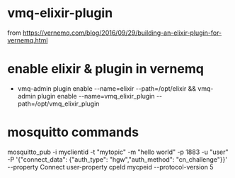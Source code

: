 # vmq-elixir-plugin

from https://vernemq.com/blog/2016/09/29/building-an-elixir-plugin-for-vernemq.html

# enable elixir & plugin in vernemq

- vmq-admin plugin enable --name=elixir --path=/opt/elixir && vmq-admin plugin enable --name=vmq_elixir_plugin --path=/opt/vmq_elixir_plugin

# mosquitto commands

mosquitto_pub -i myclientid -t "mytopic" -m "hello world" -p 1883 -u "user" -P '{"connect_data": {"auth_type": "hgw","auth_method": "cn_challenge"}}' --property Connect user-property cpeId mycpeid --protocol-version 5